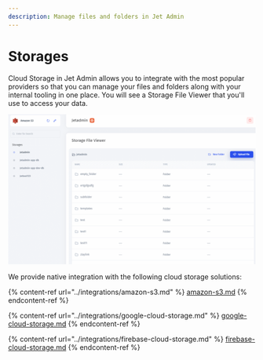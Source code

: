 ```yaml
---
description: Manage files and folders in Jet Admin
---
```


# Storages

Cloud Storage in Jet Admin allows you to integrate with the most popular providers so that you can manage your files and folders along with your internal tooling in one place. You will see a Storage File Viewer that you'll use to access your data.

![](../../.gitbook/assets/GIF197.gif)

We provide native integration with the following cloud storage solutions:

{% content-ref url="../integrations/amazon-s3.md" %}
[amazon-s3.md](../integrations/amazon-s3.md)
{% endcontent-ref %}

{% content-ref url="../integrations/google-cloud-storage.md" %}
[google-cloud-storage.md](../integrations/google-cloud-storage.md)
{% endcontent-ref %}

{% content-ref url="../integrations/firebase-cloud-storage.md" %}
[firebase-cloud-storage.md](../integrations/firebase-cloud-storage.md)
{% endcontent-ref %}

